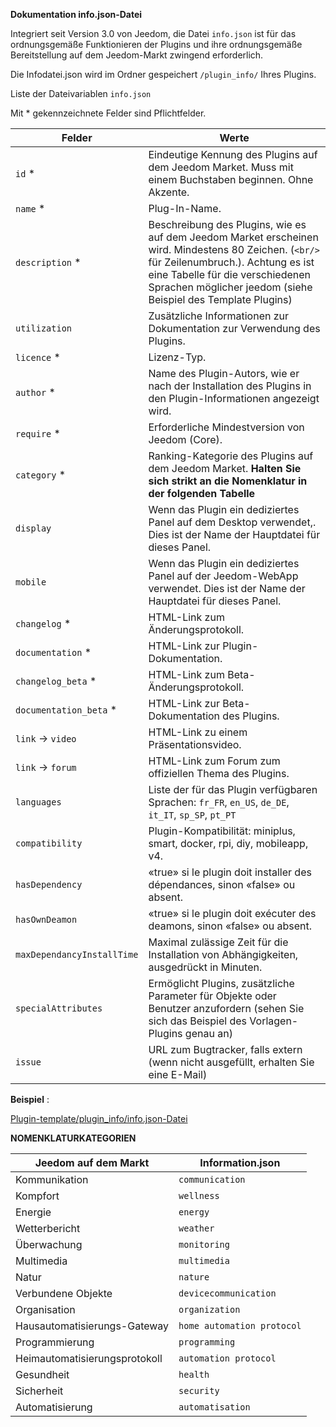 **Dokumentation info.json-Datei**

Integriert seit Version 3.0 von Jeedom, die Datei ``info.json`` ist für das ordnungsgemäße Funktionieren der Plugins und ihre ordnungsgemäße Bereitstellung auf dem Jeedom-Markt zwingend erforderlich.

Die Infodatei.json wird im Ordner gespeichert ``/plugin_info/`` Ihres Plugins.

Liste der Dateivariablen ``info.json``

Mit * gekennzeichnete Felder sind Pflichtfelder.

Felder                   | Werte                                                                                                                   |
------------------------ | ------------------------------------------------------------------------------------------------------------------------- |
``id`` *                     | Eindeutige Kennung des Plugins auf dem Jeedom Market. Muss mit einem Buchstaben beginnen. Ohne Akzente.                             |
``name`` *                   | Plug-In-Name.                                                                                                            |
``description`` *            | Beschreibung des Plugins, wie es auf dem Jeedom Market erscheinen wird. Mindestens 80 Zeichen. (``<br/>`` für Zeilenumbruch.). Achtung es ist eine Tabelle für die verschiedenen Sprachen möglicher jeedom (siehe Beispiel des Template Plugins)                                  |                                                                                     |
``utilization``                    | Zusätzliche Informationen zur Dokumentation zur Verwendung des Plugins.                                                    |
``licence`` *                | Lizenz-Typ.                                                                                                          |
``author`` *                 | Name des Plugin-Autors, wie er nach der Installation des Plugins in den Plugin-Informationen angezeigt wird.         |
``require`` *                | Erforderliche Mindestversion von Jeedom (Core).                                                                                                |
``category`` *               | Ranking-Kategorie des Plugins auf dem Jeedom Market. **Halten Sie sich strikt an die Nomenklatur in der folgenden Tabelle** |
``display``                  | Wenn das Plugin ein dediziertes Panel auf dem Desktop verwendet,. Dies ist der Name der Hauptdatei für dieses Panel.                    |
``mobile``                   | Wenn das Plugin ein dediziertes Panel auf der Jeedom-WebApp verwendet. Dies ist der Name der Hauptdatei für dieses Panel.   |
``changelog`` *              | HTML-Link zum Änderungsprotokoll.                                                                                              |
``documentation`` *          | HTML-Link zur Plugin-Dokumentation.
``changelog_beta`` *              | HTML-Link zum Beta-Änderungsprotokoll.|
``documentation_beta`` *          | HTML-Link zur Beta-Dokumentation des Plugins.
``link`` -> ``video``               | HTML-Link zu einem Präsentationsvideo.                                                                                 |
``link`` -> ``forum``               | HTML-Link zum Forum zum offiziellen Thema des Plugins.                                                                  |
``languages``                | Liste der für das Plugin verfügbaren Sprachen: ``fr_FR``, ``en_US``, ``de_DE``, ``it_IT``, ``sp_SP``, ``pt_PT``            |
``compatibility``            | Plugin-Kompatibilität: miniplus, smart, docker, rpi, diy, mobileapp, v4.                                                   |
``hasDependency``            | «true» si le plugin doit installer des dépendances, sinon «false» ou absent.                                              |
``hasOwnDeamon``             | «true» si le plugin doit exécuter des deamons, sinon «false» ou absent.                                                   |
``maxDependancyInstallTime`` | Maximal zulässige Zeit für die Installation von Abhängigkeiten, ausgedrückt in Minuten.                                            |
``specialAttributes`` | Ermöglicht Plugins, zusätzliche Parameter für Objekte oder Benutzer anzufordern (sehen Sie sich das Beispiel des Vorlagen-Plugins genau an)                                            |
``issue``                    | URL zum Bugtracker, falls extern (wenn nicht ausgefüllt, erhalten Sie eine E-Mail)

**Beispiel** :

[Plugin-template/plugin_info/info.json-Datei](https://github.com/jeedom/plugin-template/blob/master/plugin_info/info.json)

**NOMENKLATURKATEGORIEN**

Jeedom auf dem Markt         | Information.json               |
--------------------- | ----------------------- |
Kommunikation         | ``communication``           |
Kompfort               | ``wellness``                |
Energie               | ``energy``                  |
Wetterbericht                 | ``weather``                 |
Überwachung            | ``monitoring``              |
Multimedia            | ``multimedia``              |
Natur                | ``nature``                  |
Verbundene Objekte      | ``devicecommunication``     |
Organisation          | ``organization``            |
Hausautomatisierungs-Gateway  | ``home automation protocol``|
Programmierung         | ``programming``             |
Heimautomatisierungsprotokoll   | ``automation protocol``     |
Gesundheit                 | ``health``                  |
Sicherheit              | ``security``                |
Automatisierung           | ``automatisation``          |
